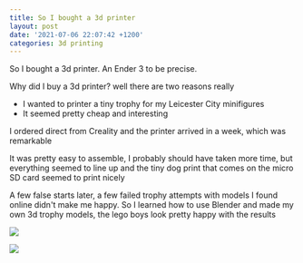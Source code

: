 ```yaml
---
title: So I bought a 3d printer
layout: post
date: '2021-07-06 22:07:42 +1200'
categories: 3d printing
---
```


So I bought a 3d printer. An Ender 3 to be precise.

Why did I buy a 3d printer?  well there are two reasons really
- I wanted to printer a tiny trophy for my Leicester City minifigures
- It seemed pretty cheap and interesting

I ordered direct from Creality and the printer arrived in a week, which was remarkable

It was pretty easy to assemble, I probably should have taken more time, but everything seemed to line up and the tiny dog print that comes on the micro SD card seemed to print nicely

A few false starts later, a few failed trophy attempts with models I found online didn't make me happy.  So I learned how to use Blender and made my own 3d trophy models,  the lego boys look pretty happy with the results

![](https://thefossedog.github.io/images/faCupTophy.jpg)

![](https://thefossedog.github.io/images/premierLeagueTrophy.jpg)